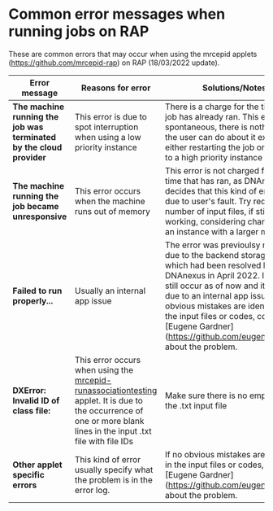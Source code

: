 # Common error messages when running jobs on RAP                                                                                                                              
These are common errors that may occur when using the mrcepid applets (https://github.com/mrcepid-rap) on RAP (18/03/2022 update). 

| Error message | Reasons for error | Solutions/Notes |
| ---| --- | --- |
| **The machine running the job was terminated by the cloud provider** | This error is due to spot interruption when using a low priority instance | There is a charge for the time the job has already ran. This error is spontaneous, there is nothing else the user can do about it except either restarting the job or changing to a high priority instance |
| **The machine running the job became unresponsive**   | This error occurs when the machine runs out of memory   | This error is not charged for the time that has ran, as DNAnexus decides that this kind of error is not due to user's fault. Try reduces the number of input files, if still not working, considering changing to an instance with a larger memory |
| **Failed to run properly...** | Usually an internal app issue | The error was previoulsy mainly due to the backend storage issue, which had been resolved by DNAnexus in April 2022. It could still occur as of now and it would be due to an internal app issue. If no obvious mistakes are identified in the input files or codes, consult [Eugene Gardner] (https://github.com/eugenegardner) about the problem.  |
| **DXError: Invalid ID of class file:** | This error occurs when using the [mrcepid-runassociationtesting](https://github.com/mrcepid-rap/mrcepid-runassociationtesting) applet. It is due to the occurrence of one or more blank lines in the input .txt file with file IDs | Make sure there is no empty rows in the .txt input file |
| **Other applet specific errors** | This kind of error usually specify what the problem is in the error log. | If no obvious mistakes are identified in the input files or codes, consult [Eugene Gardner] (https://github.com/eugenegardner) about the problem. |


